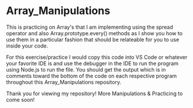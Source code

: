 # Array_Manipulations
This is practicing on Array's that I am implementing using the spread operator and also Array.prototype.every() methods as I show you how to use them in a 
particular fashion that should be relateable for you to use inside your code.

For this exercise/practice I would copy this code into VS Code or whatever your favorite IDE is and use the debugger in the IDE to run the program using Node.js 
to run the file. You should get the output which is in comments toward the bottom of the code on each respective program throughout this Array_Manipulations repository.

Thank you for viewing my repository! More Manipulations & Practicing to come soon!
